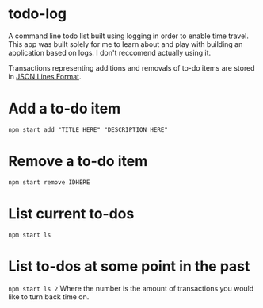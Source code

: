 # todo-log

A command line todo list built using logging in order to enable time travel. This app was built solely for me to learn about and play with building an application based on logs. I don't reccomend actually using it.

Transactions representing additions and removals of to-do items are stored in [JSON Lines Format](http://jsonlines.org).

# Add a to-do item
`npm start add "TITLE HERE" "DESCRIPTION HERE"`

# Remove a to-do item
`npm start remove IDHERE`

# List current to-dos
`npm start ls`

# List to-dos at some point in the past
`npm start ls 2`
Where the number is the amount of transactions you would like to turn back time on.
